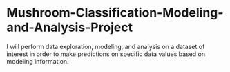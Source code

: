 # Mushroom-Classification-Modeling-and-Analysis-Project
I will perform data exploration, modeling, and analysis on a dataset of interest in order to make predictions on specific data values based on modeling information.
